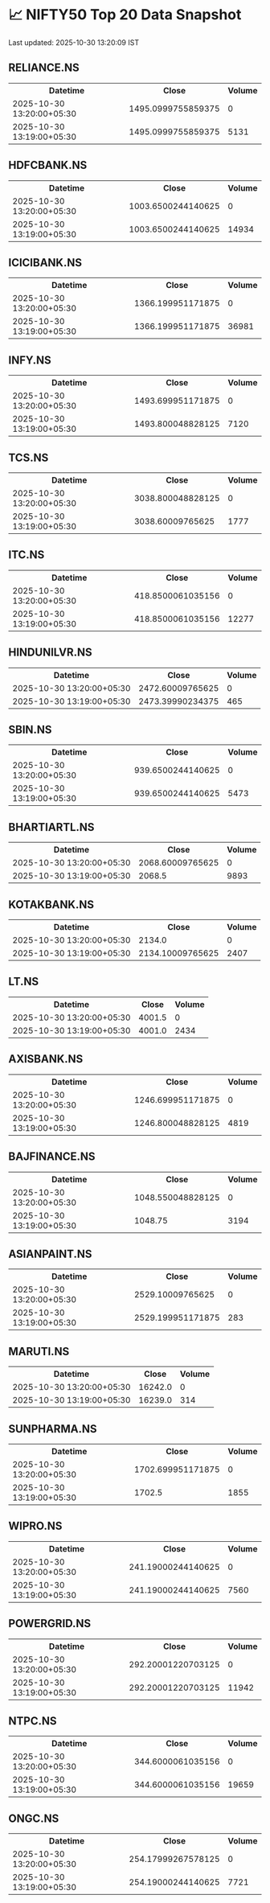 # 📈 NIFTY50 Top 20 Data Snapshot

Last updated: 2025-10-30 13:20:09 IST

## RELIANCE.NS

<table>
  <tr><th>Datetime</th><th>Close</th><th>Volume</th></tr>
  <tr><td>2025-10-30 13:20:00+05:30</td><td>1495.0999755859375</td><td>0</td></tr>
  <tr><td>2025-10-30 13:19:00+05:30</td><td>1495.0999755859375</td><td>5131</td></tr>
</table>

## HDFCBANK.NS

<table>
  <tr><th>Datetime</th><th>Close</th><th>Volume</th></tr>
  <tr><td>2025-10-30 13:20:00+05:30</td><td>1003.6500244140625</td><td>0</td></tr>
  <tr><td>2025-10-30 13:19:00+05:30</td><td>1003.6500244140625</td><td>14934</td></tr>
</table>

## ICICIBANK.NS

<table>
  <tr><th>Datetime</th><th>Close</th><th>Volume</th></tr>
  <tr><td>2025-10-30 13:20:00+05:30</td><td>1366.199951171875</td><td>0</td></tr>
  <tr><td>2025-10-30 13:19:00+05:30</td><td>1366.199951171875</td><td>36981</td></tr>
</table>

## INFY.NS

<table>
  <tr><th>Datetime</th><th>Close</th><th>Volume</th></tr>
  <tr><td>2025-10-30 13:20:00+05:30</td><td>1493.699951171875</td><td>0</td></tr>
  <tr><td>2025-10-30 13:19:00+05:30</td><td>1493.800048828125</td><td>7120</td></tr>
</table>

## TCS.NS

<table>
  <tr><th>Datetime</th><th>Close</th><th>Volume</th></tr>
  <tr><td>2025-10-30 13:20:00+05:30</td><td>3038.800048828125</td><td>0</td></tr>
  <tr><td>2025-10-30 13:19:00+05:30</td><td>3038.60009765625</td><td>1777</td></tr>
</table>

## ITC.NS

<table>
  <tr><th>Datetime</th><th>Close</th><th>Volume</th></tr>
  <tr><td>2025-10-30 13:20:00+05:30</td><td>418.8500061035156</td><td>0</td></tr>
  <tr><td>2025-10-30 13:19:00+05:30</td><td>418.8500061035156</td><td>12277</td></tr>
</table>

## HINDUNILVR.NS

<table>
  <tr><th>Datetime</th><th>Close</th><th>Volume</th></tr>
  <tr><td>2025-10-30 13:20:00+05:30</td><td>2472.60009765625</td><td>0</td></tr>
  <tr><td>2025-10-30 13:19:00+05:30</td><td>2473.39990234375</td><td>465</td></tr>
</table>

## SBIN.NS

<table>
  <tr><th>Datetime</th><th>Close</th><th>Volume</th></tr>
  <tr><td>2025-10-30 13:20:00+05:30</td><td>939.6500244140625</td><td>0</td></tr>
  <tr><td>2025-10-30 13:19:00+05:30</td><td>939.6500244140625</td><td>5473</td></tr>
</table>

## BHARTIARTL.NS

<table>
  <tr><th>Datetime</th><th>Close</th><th>Volume</th></tr>
  <tr><td>2025-10-30 13:20:00+05:30</td><td>2068.60009765625</td><td>0</td></tr>
  <tr><td>2025-10-30 13:19:00+05:30</td><td>2068.5</td><td>9893</td></tr>
</table>

## KOTAKBANK.NS

<table>
  <tr><th>Datetime</th><th>Close</th><th>Volume</th></tr>
  <tr><td>2025-10-30 13:20:00+05:30</td><td>2134.0</td><td>0</td></tr>
  <tr><td>2025-10-30 13:19:00+05:30</td><td>2134.10009765625</td><td>2407</td></tr>
</table>

## LT.NS

<table>
  <tr><th>Datetime</th><th>Close</th><th>Volume</th></tr>
  <tr><td>2025-10-30 13:20:00+05:30</td><td>4001.5</td><td>0</td></tr>
  <tr><td>2025-10-30 13:19:00+05:30</td><td>4001.0</td><td>2434</td></tr>
</table>

## AXISBANK.NS

<table>
  <tr><th>Datetime</th><th>Close</th><th>Volume</th></tr>
  <tr><td>2025-10-30 13:20:00+05:30</td><td>1246.699951171875</td><td>0</td></tr>
  <tr><td>2025-10-30 13:19:00+05:30</td><td>1246.800048828125</td><td>4819</td></tr>
</table>

## BAJFINANCE.NS

<table>
  <tr><th>Datetime</th><th>Close</th><th>Volume</th></tr>
  <tr><td>2025-10-30 13:20:00+05:30</td><td>1048.550048828125</td><td>0</td></tr>
  <tr><td>2025-10-30 13:19:00+05:30</td><td>1048.75</td><td>3194</td></tr>
</table>

## ASIANPAINT.NS

<table>
  <tr><th>Datetime</th><th>Close</th><th>Volume</th></tr>
  <tr><td>2025-10-30 13:20:00+05:30</td><td>2529.10009765625</td><td>0</td></tr>
  <tr><td>2025-10-30 13:19:00+05:30</td><td>2529.199951171875</td><td>283</td></tr>
</table>

## MARUTI.NS

<table>
  <tr><th>Datetime</th><th>Close</th><th>Volume</th></tr>
  <tr><td>2025-10-30 13:20:00+05:30</td><td>16242.0</td><td>0</td></tr>
  <tr><td>2025-10-30 13:19:00+05:30</td><td>16239.0</td><td>314</td></tr>
</table>

## SUNPHARMA.NS

<table>
  <tr><th>Datetime</th><th>Close</th><th>Volume</th></tr>
  <tr><td>2025-10-30 13:20:00+05:30</td><td>1702.699951171875</td><td>0</td></tr>
  <tr><td>2025-10-30 13:19:00+05:30</td><td>1702.5</td><td>1855</td></tr>
</table>

## WIPRO.NS

<table>
  <tr><th>Datetime</th><th>Close</th><th>Volume</th></tr>
  <tr><td>2025-10-30 13:20:00+05:30</td><td>241.19000244140625</td><td>0</td></tr>
  <tr><td>2025-10-30 13:19:00+05:30</td><td>241.19000244140625</td><td>7560</td></tr>
</table>

## POWERGRID.NS

<table>
  <tr><th>Datetime</th><th>Close</th><th>Volume</th></tr>
  <tr><td>2025-10-30 13:20:00+05:30</td><td>292.20001220703125</td><td>0</td></tr>
  <tr><td>2025-10-30 13:19:00+05:30</td><td>292.20001220703125</td><td>11942</td></tr>
</table>

## NTPC.NS

<table>
  <tr><th>Datetime</th><th>Close</th><th>Volume</th></tr>
  <tr><td>2025-10-30 13:20:00+05:30</td><td>344.6000061035156</td><td>0</td></tr>
  <tr><td>2025-10-30 13:19:00+05:30</td><td>344.6000061035156</td><td>19659</td></tr>
</table>

## ONGC.NS

<table>
  <tr><th>Datetime</th><th>Close</th><th>Volume</th></tr>
  <tr><td>2025-10-30 13:20:00+05:30</td><td>254.17999267578125</td><td>0</td></tr>
  <tr><td>2025-10-30 13:19:00+05:30</td><td>254.19000244140625</td><td>7721</td></tr>
</table>

